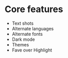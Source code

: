 # Core features

- Text shots
- Alternate languages
- Alternate fonts
- Dark mode 
- Themes
- Fave over Highlight